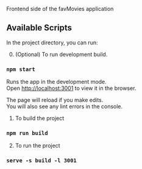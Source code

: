 Frontend side of the favMovies application

## Available Scripts

In the project directory, you can run:

0. (Optional) To run development build.
### `npm start`

Runs the app in the development mode.\
Open [http://localhost:3001](http://localhost:3001) to view it in the browser.

The page will reload if you make edits.\
You will also see any lint errors in the console.

1. To build the project 
### `npm run build`

2. To run the project
### `serve -s build -l 3001`
